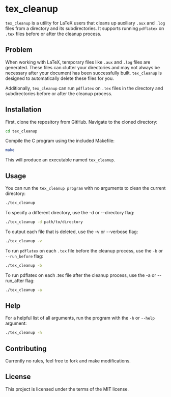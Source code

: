 # tex_cleanup

`tex_cleanup` is a utility for LaTeX users that cleans up auxiliary `.aux` and `.log` files from a directory and its subdirectories. It supports running `pdflatex` on `.tex` files before or after the cleanup process.

## Problem

When working with LaTeX, temporary files like `.aux` and `.log` files are generated. These files can clutter your directories and may not always be necessary after your document has been successfully built. `tex_cleanup` is designed to automatically delete these files for you.

Additionally, `tex_cleanup` can run `pdflatex` on `.tex` files in the directory and subdirectories before or after the cleanup process.

## Installation

First, clone the repository from GitHub.
Navigate to the cloned directory:

```bash
cd tex_cleanup
```

Compile the C program using the included Makefile:

```bash
make
```

This will produce an executable named `tex_cleanup`.

## Usage

You can run the `tex_cleanup program` with no arguments to clean the current directory:

```bash
./tex_cleanup
```

To specify a different directory, use the -d or --directory flag:

```bash
./tex_cleanup -d path/to/directory
```

To output each file that is deleted, use the -v or --verbose flag:

```bash
./tex_cleanup -v
```

To run `pdflatex` on each `.tex` file before the cleanup process, use the `-b` or `--run_before` flag:

```bash
./tex_cleanup -b
```

To run pdflatex on each .tex file after the cleanup process, use the -a or --run_after flag:

```bash
./tex_cleanup -a
```

## Help

For a helpful list of all arguments, run the program with the `-h` or `--help` argument:

```bash
./tex_cleanup -h

```

## Contributing

Currently no rules, feel free to fork and make modifications.

## License

This project is licensed under the terms of the MIT license.
